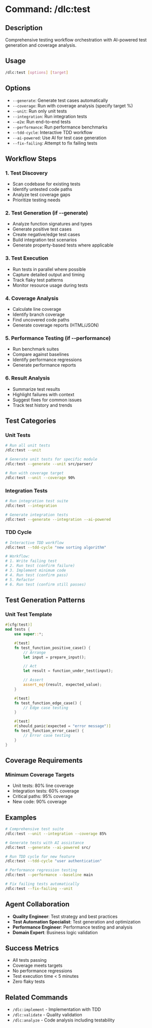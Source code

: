 # Command: /dlc:test

## Description
Comprehensive testing workflow orchestration with AI-powered test generation and coverage analysis.

## Usage
```bash
/dlc:test [options] [target]
```

## Options
- `--generate`: Generate test cases automatically
- `--coverage`: Run with coverage analysis (specify target %)
- `--unit`: Run only unit tests
- `--integration`: Run integration tests
- `--e2e`: Run end-to-end tests
- `--performance`: Run performance benchmarks
- `--tdd-cycle`: Interactive TDD workflow
- `--ai-powered`: Use AI for test case generation
- `--fix-failing`: Attempt to fix failing tests

## Workflow Steps

### 1. Test Discovery
- Scan codebase for existing tests
- Identify untested code paths
- Analyze test coverage gaps
- Prioritize testing needs

### 2. Test Generation (if --generate)
- Analyze function signatures and types
- Generate positive test cases
- Create negative/edge test cases
- Build integration test scenarios
- Generate property-based tests where applicable

### 3. Test Execution
- Run tests in parallel where possible
- Capture detailed output and timing
- Track flaky test patterns
- Monitor resource usage during tests

### 4. Coverage Analysis
- Calculate line coverage
- Identify branch coverage
- Find uncovered code paths
- Generate coverage reports (HTML/JSON)

### 5. Performance Testing (if --performance)
- Run benchmark suites
- Compare against baselines
- Identify performance regressions
- Generate performance reports

### 6. Result Analysis
- Summarize test results
- Highlight failures with context
- Suggest fixes for common issues
- Track test history and trends

## Test Categories

### Unit Tests
```bash
# Run all unit tests
/dlc:test --unit

# Generate unit tests for specific module
/dlc:test --generate --unit src/parser/

# Run with coverage target
/dlc:test --unit --coverage 90%
```

### Integration Tests
```bash
# Run integration test suite
/dlc:test --integration

# Generate integration tests
/dlc:test --generate --integration --ai-powered
```

### TDD Cycle
```bash
# Interactive TDD workflow
/dlc:test --tdd-cycle "new sorting algorithm"

# Workflow:
# 1. Write failing test
# 2. Run test (confirm failure)
# 3. Implement minimum code
# 4. Run test (confirm pass)
# 5. Refactor
# 6. Run test (confirm still passes)
```

## Test Generation Patterns

### Unit Test Template
```rust
#[cfg(test)]
mod tests {
    use super::*;

    #[test]
    fn test_function_positive_case() {
        // Arrange
        let input = prepare_input();

        // Act
        let result = function_under_test(input);

        // Assert
        assert_eq!(result, expected_value);
    }

    #[test]
    fn test_function_edge_case() {
        // Edge case testing
    }

    #[test]
    #[should_panic(expected = "error message")]
    fn test_function_error_case() {
        // Error case testing
    }
}
```

## Coverage Requirements

### Minimum Coverage Targets
- Unit tests: 80% line coverage
- Integration tests: 60% coverage
- Critical paths: 95% coverage
- New code: 90% coverage

## Examples

```bash
# Comprehensive test suite
/dlc:test --unit --integration --coverage 85%

# Generate tests with AI assistance
/dlc:test --generate --ai-powered src/

# Run TDD cycle for new feature
/dlc:test --tdd-cycle "user authentication"

# Performance regression testing
/dlc:test --performance --baseline main

# Fix failing tests automatically
/dlc:test --fix-failing --unit
```

## Agent Collaboration
- **Quality Engineer**: Test strategy and best practices
- **Test Automation Specialist**: Test generation and optimization
- **Performance Engineer**: Performance testing and analysis
- **Domain Expert**: Business logic validation

## Success Metrics
- All tests passing
- Coverage meets targets
- No performance regressions
- Test execution time < 5 minutes
- Zero flaky tests

## Related Commands
- `/dlc:implement` - Implementation with TDD
- `/dlc:validate` - Quality validation
- `/dlc:analyze` - Code analysis including testability